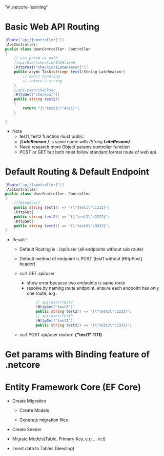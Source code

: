 "# .netcore-learning"

# Basic Web API Routing
```csharp
[Route("api/[controller]")]
[ApiController]
public class UserController: Controller
{
    // use param as path
    //api/User/checkin/I%20liked
    [HttpPost("checkin/{LateReason}")]
    public async Task<string> test1(String LateReason){
        // await handling
        // return a string
    }
    //api/User/checkout
    [HttpGet("checkout")]
    public string test2()
    {
        return "{\"test1\":4321}";
    }

}
```
+ Note
    * test1, test2 function must public
    * *{**LateReason** }* is same name with *(String **LateResaon**)*
    * Need research more Object params controller function
    * POST or GET but both must follow standard format route of web api.

# Default Routing & Default Endpoint
```csharp
[Route("api/[controller]")]
[ApiController]
public class UserController: Controller
{
    //[HttpPost]
    public string test1() => "{\"test1\":1111}";
    [HttpGet]
    public string test2() => "{\"test2\":2222}";
    [HttpGet]
    public string test3() => "{\"test3\":3333}";
}
```
+ Result :
    * Default Routing is : /api/user (all endpoints without sub route)
    * Default method of endpoint is POST (test1 without [HttpPost] header)
    * curl GET api/user 
        - show error because two endpoints is same route
        - resolve by naming route endpoint, ensure each endpoint has only one route, e.g :
            ```csharp
                // api/user/test2
                [HttpGet("test2")]
                public string test2() => "{\"test2\":2222}";
                // api/user/test3
                [HttpGet("test3")]
                public string test3() => "{\"test3\":3333}";
            ``` 

    * curl POST api/user 
        reuturn **{\"test1\":1111}**

# Get params with Binding feature of .netcore 


# Entity Framework Core (EF Core)
* Create Migration
    * Create Models

    * Generate migration files

* Create Seeder


* Migrate Models(Table, Primary Key, e.g ... ect)

* Insert data to Tables (Seeding)